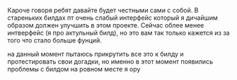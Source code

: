Кароче говоря ребят давайте будет честными сами с собой. В стареньких билдах пт очень слабый интерфейс который я дичайшим образом должен улучшить в этом проекте. Сейчас облее менее интверфейс (я про актульный билд), но это вам так только кажется из за того что стало больше фунций.

на данный момент пытаюсь прикрутить все это к билду и протестировать свои догадки, но именно в этот момент появились проблемы с билдом на ровном месте я ору